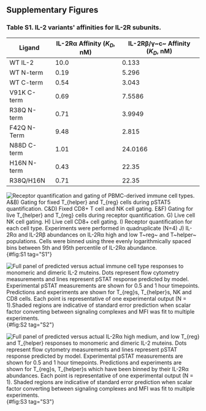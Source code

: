 ## Supplementary Figures

### Table S1. IL-2 variants' affinities for IL-2R subunits.


|    Ligand      	|    IL-2Rα Affinity ($K_D$, nM)	|    IL-2Rβ/γ~c~ Affinity ($K_D$, nM)         	| 
|--------------------------	|--------------	|--------------------------	|
|    WT IL-2      	|    10.0   	|    0.133	|
|    WT N-term        	|    0.19   	|    5.296	|
|    WT C-term        	|    0.54   	|    3.043	|
|    V91K C-term       	|    0.69   	|    7.5586	|
|    R38Q N-term       	|    0.71   	|    3.9949	|
|    F42Q N-Term        	|    9.48   	|    2.815	|
|    N88D C-term        	|    1.01   	|    24.0166	|
|    H16N N-term        	|    0.43   	|    22.35	|
|    R38Q/H16N       	|    0.71   	|    22.35	|

![**Receptor quantification and gating of PBMC-derived immune cell types.** A&B) Gating for fixed $T_{helper}$ and $T_{reg}$ cells during pSTAT5 quantification. C&D) Fixed CD8+ T cell and NK cell gating. E&F) Gating for live $T_{helper}$ and $T_{reg}$ cells during receptor quantification. G) Live cell NK cell gating. H) Live cell CD8+ cell gating. I) Receptor quantification for each cell type. Experiments were performed in quadruplicate (N=4) J) IL-2Rα and IL-2Rβ abundances on IL-2Rα high and low T~reg~ and T~helper~ populations. Cells were binned using three evenly logarithmically spaced bins between 5th and 95th percentile of IL-2Rα abundance.](./output/figureS1.svg){#fig:S1 tag="S1"}

![**Full panel of predicted versus actual immune cell type responses to monomeric and dimeric IL-2 muteins.** Dots represent flow cytometry measurements and lines represent pSTAT response predicted by model. Experimental pSTAT measurements are shown for 0.5 and 1 hour timepoints. Predictions and experiments are shown for $T_{reg}$s, $T_{helper}$s, NK and CD8 cells. Each point is representative of one experimental output (N = 1).Shaded regions are indicative of standard error prediction when scalar factor converting between signaling complexes and MFI was fit to multiple experiments.](./output/figureS2.svg){#fig:S2 tag="S2"}

![**Full panel of predicted versus actual IL-2Rα high medium, and low $T_{reg}$ and $T_{helper}$ responses to monomeric and dimeric IL-2 muteins.** Dots represent flow cytometry measurements and lines represent pSTAT response predicted by model. Experimental pSTAT measurements are shown for 0.5 and 1 hour timepoints. Predictions and experiments are shown for $T_{reg}$s, $T_{helper}$s which have been binned by their IL-2Rα abundances. Each point is representative of one experimental output (N = 1). Shaded regions are indicative of standard error prediction when scalar factor converting between signaling complexes and MFI was fit to multiple experiments.](./output/figureS3.svg){#fig:S3 tag="S3"}
